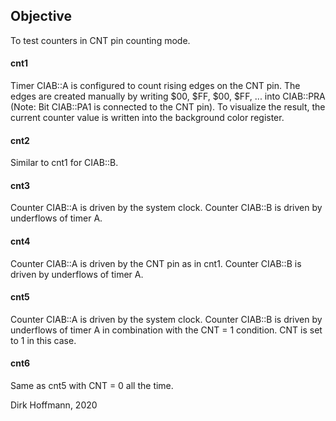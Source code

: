 ## Objective

To test counters in CNT pin counting mode.

#### cnt1 

Timer CIAB::A is configured to count rising edges on the CNT pin. The edges are created manually by writing $00, $FF, $00, $FF, ... into CIAB::PRA (Note: Bit CIAB::PA1 is connected to the CNT pin). To visualize the result, the current counter value is written into the background color register.

#### cnt2

Similar to cnt1 for CIAB::B. 

#### cnt3

Counter CIAB::A is driven by the system clock. Counter CIAB::B is driven by underflows of timer A.

#### cnt4

Counter CIAB::A is driven by the CNT pin as in cnt1. Counter CIAB::B is driven by underflows of timer A.

#### cnt5

Counter CIAB::A is driven by the system clock. Counter CIAB::B is driven by underflows of timer A in combination with the CNT = 1 condition. CNT is set to 1 in this case. 

#### cnt6

Same as cnt5 with CNT = 0 all the time. 


Dirk Hoffmann, 2020
